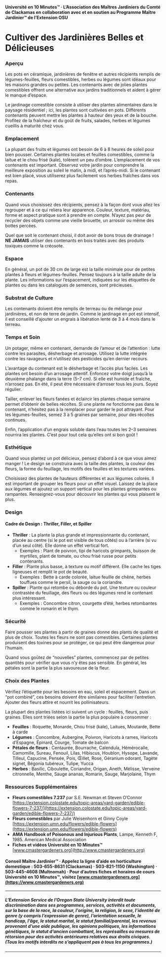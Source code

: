 #### Université en 10 Minutes™ · L’Association des Maîtres Jardiniers du Comté de Clackamas en collaboration avec et en soutien au Programme Maître Jardinier™ de l’Extension OSU

# Cultiver des Jardinières Belles et Délicieuses

### Aperçu

Les pots en céramique, jardinières de fenêtre et autres récipients remplis de légumes-feuilles, fleurs comestibles, herbes ou légumes sont idéaux pour les maisons grandes ou petites. Les contenants avec de jolies plantes comestibles offrent une alternative aux jardins traditionnels et aident à gérer le manque d’espace.

Le jardinage comestible consiste à utiliser des plantes alimentaires dans le paysage résidentiel ; ici, les plantes sont cultivées en pots. Différents contenants peuvent mettre les plantes à hauteur des yeux et de la bouche. Profitez de la fraîcheur et du goût de fruits, salades, herbes et légumes cueillis à maturité chez vous.

### Emplacement

La plupart des fruits et légumes ont besoin de 6 à 8 heures de soleil pour bien pousser. Certaines plantes locales et feuilles comestibles, comme la laitue et le chou frisé (kale), tolèrent un peu d’ombre. L’emplacement de vos contenants est important. Observez votre jardin pour comprendre la meilleure exposition au soleil le matin, à midi, et l’après-midi. Si le contenant est bien placé, vous utiliserez plus facilement vos herbes fraîches dans vos repas.

### Contenants

Quand vous choisissez des récipients, pensez à la façon dont vous allez les regrouper et à ce qui reliera leur apparence. Couleur, texture, matériau, forme et aspect pratique sont à prendre en compte. N’ayez pas peur de recycler des objets comme une vieille brouette, un arrosoir ou même des bottes percées.

Quel que soit le contenant choisi, il doit avoir de bons trous de drainage ! **NE JAMAIS** utiliser des contenants en bois traités avec des produits toxiques comme la créosote.

### Espace

En général, un pot de 30 cm de large est la taille minimale pour de petites plantes à fleurs et légumes-feuilles. Pensez toujours à la taille adulte de la plante. Les informations sur l’espacement, indiquées sur les étiquettes de plantes ou dans les catalogues de semences, sont précieuses.

### Substrat de Culture

Les contenants doivent être remplis de terreau ou de mélange pour jardinières, et non de terre de jardin. Comme le jardinage en pot est intensif, il est conseillé d’ajouter un engrais à libération lente de 3 à 4 mois dans le terreau.

### Temps et Soin

Un potager, même en contenant, demande de l’amour et de l’attention : lutte contre les parasites, désherbage et arrosage. Utilisez la lutte intégrée contre les ravageurs et n’utilisez des pesticides qu’en dernier recours.

L’avantage du contenant est le désherbage et l’accès plus faciles. Les plantes ont besoin d’un arrosage attentif. Enfoncez votre doigt jusqu’à la deuxième phalange dans la terre (5–7 cm). Si elle est humide et fraîche, n’arrosez pas. En été, il peut être nécessaire d’arroser tous les jours. Soyez régulier.

Tailler, enlever les fleurs fanées et éclaircir les plantes chaque semaine permet d’obtenir de belles récoltes. Si une plante ne fonctionne pas dans le contenant, n’hésitez pas à la remplacer pour garder le pot attrayant. Pour les légumes-feuilles, semez 3 à 5 graines par semaine, pour des récoltes continues.

Enfin, l’application d’un engrais soluble dans l’eau toutes les 2–3 semaines nourrira les plantes. C’est pour tout cela qu’elles ont si bon goût !

### Esthétique

Quand vous plantez un pot délicieux, pensez d’abord à ce que vous aimez manger ! Le design se construira avec la taille des plantes, la couleur des fleurs, la forme du feuillage, les motifs des feuilles et les textures variées.

Choisissez des plantes de hauteurs différentes et aux légumes colorés. Il est important de grouper les fleurs pour un effet visuel. Laissez de la place aux légumes et ajoutez un support vertical pour les plantes grimpantes ou rampantes. Renseignez-vous pour découvrir les plantes qui vous plaisent le plus.

### Design

#### Cadre de Design : Thriller, Filler, et Spiller

- **Thriller** : La plante la plus grande et impressionnante du contenant, placée au centre (si le pot est visible de tous côtés) ou à l’arrière (si vu d’un seul côté). Elle donne un effet vertical fort.
  - Exemples : Plant de poivron, tipi de haricots grimpants, buisson de myrtilles, plant de tomate, ou chou frisé russe pour petits contenants.
- **Filler** : Plante plus basse, à texture ou motif différent. Elle cache les tiges ligneuses et remplit le pot de beauté.
  - Exemples : Bette à carde colorée, laitue feuille de chêne, herbes touffues comme le persil, la sauge ou la coriandre.
- **Spiller** : Plante qui retombe ou déborde du pot. Une texture ou couleur contrastée du feuillage, des fleurs ou des légumes rend le contenant plus intéressant.
  - Exemples : Concombre citron, courgette d’été, herbes retombantes comme le romarin et le thym.

### Sécurité

Faire pousser ses plantes à partir de graines donne des plants de qualité et plus de choix. Toutes les fleurs ne sont pas comestibles. Certaines plantes produisent des toxines pour se protéger, ce qui peut être dangereux pour l’humain.

Quand vous goûtez de “nouvelles” plantes, commencez par de petites quantités pour vérifier que vous n’y êtes pas sensible. En général, les pétales sont la partie la plus savoureuse de la fleur.

### Choix des Plantes

Vérifiez l’étiquette pour les besoins en eau, soleil et espacement. Dans un “pot combiné”, ces besoins doivent être similaires pour faciliter l’entretien. Ajouter des fleurs attire et nourrit les pollinisateurs.

La plupart des plantes listées ici suivent un cycle : feuilles, fleurs, puis graines. Elles sont triées selon la partie la plus populaire à consommer :

- **Feuilles** : Roquette, Monarde, Chou frisé (kale), Laitues, Moutarde, Bette à carde
- **Légumes** : Concombre, Aubergine, Poivron, Haricots à rames, Haricots d’Espagne, Épinard, Courge, Tomate de balcon
- **Pétales de fleurs** : Centaurée, Bourrache, Calendula, Hémérocalle, Camomille, Sureau, Fenouil, Lilas, Hibiscus, Houblon, Hysope, Lavande, Tilleul, Capucine, Pensée, Pois, Œillet, Rose, Géranium odorant, Tagète signet, Bégonia tubéreux, Tulipe, Yucca
- **Herbes** : Basilic, Ciboulette, Coriandre, Origan, Aneth, Mélisse, Verveine citronnelle, Menthe, Sauge ananas, Romarin, Sauge, Marjolaine, Thym

### Ressources Supplémentaires

- **Fleurs comestibles 7.237** par S.E. Newman et Steven O’Connor  
  [https://extension.colostate.edu/topic-areas/yard-garden/edible-flowers-7-237/](https://extension.colostate.edu/topic-areas/yard-garden/edible-flowers-7-237/)
- **Fleurs comestibles** par Julie Weisenhorn et Ginny Coyle  
  [https://extension.umn.edu/flowers/edible-flowers](https://extension.umn.edu/flowers/edible-flowers)
- **AMA Handbook of Poisonous and Injurious Plants**, Lampe, Kenneth F, 1985. American Medical Association
- **Fiches et vidéos Université en 10 Minutes™**  
  [www.cmastergardeners.org](http://www.cmastergardeners.org)

#### Conseil Maître Jardinier™ · Appelez la ligne d’aide en horticulture domestique : 503-655-8631 (Clackamas) · 503-821-1150 (Washington) · 503-445-4608 (Multnomah) · Pour d’autres fiches et horaires de cours Université en 10 Minutes™, visitez [www.cmastergardeners.org](https://www.cmastergardeners.org)

---

##### L’Extension Service de l’Oregon State University interdit toute discrimination dans ses programmes, services, activités et documents, sur la base de la race, la couleur, l’origine, la religion, le sexe, l’identité de genre (y compris l’expression de genre), l’orientation sexuelle, le handicap, l’âge, le statut marital, le statut familial/parental, les revenus provenant d’une aide publique, les opinions politiques, les informations génétiques, le statut d’ancien combattant, les représailles ou mesures de rétorsion pour des activités antérieures relatives aux droits civiques. (Tous les motifs interdits ne s’appliquent pas à tous les programmes.)
---